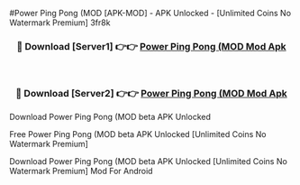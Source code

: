 #Power Ping Pong (MOD [APK-MOD] - APK Unlocked - [Unlimited Coins No Watermark Premium] 3fr8k



<div align="center">

<h3>🔴 Download [Server1] 👉👉 <a href="https://momento.my/?title=Power_Ping_Pong_(MOD">Power Ping Pong (MOD Mod Apk</a></h3><br>

<h3>🔴 Download [Server2] 👉👉 <a href="https://momento.my/?title=Power_Ping_Pong_(MOD">Power Ping Pong (MOD Mod Apk</a></h3>
</div>



Download Power Ping Pong (MOD beta APK Unlocked

Free Power Ping Pong (MOD beta APK Unlocked [Unlimited Coins No Watermark Premium]

Download Power Ping Pong (MOD beta APK Unlocked [Unlimited Coins No Watermark Premium] Mod For Android
